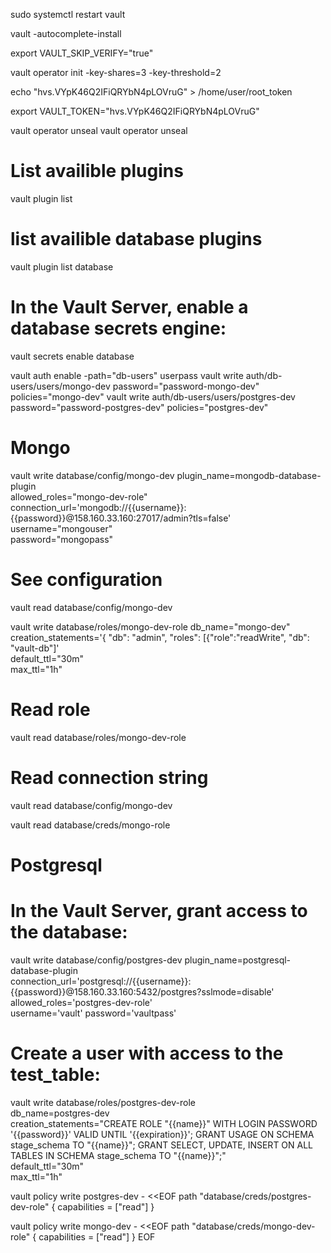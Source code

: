 sudo systemctl restart vault

vault -autocomplete-install

export VAULT_SKIP_VERIFY="true"

vault operator init -key-shares=3 -key-threshold=2

echo "hvs.VYpK46Q2IFiQRYbN4pLOVruG" > /home/user/root_token

export VAULT_TOKEN="hvs.VYpK46Q2IFiQRYbN4pLOVruG"

vault operator unseal
vault operator unseal

# List availible plugins
vault plugin list

# list availible database plugins
vault plugin list database

# In the Vault Server, enable a database secrets engine:
vault secrets enable database

 vault auth enable -path="db-users" userpass
 vault write auth/db-users/users/mongo-dev password="password-mongo-dev" policies="mongo-dev"
 vault write auth/db-users/users/postgres-dev password="password-postgres-dev" policies="postgres-dev"
 
# Mongo
vault write database/config/mongo-dev  plugin_name=mongodb-database-plugin \
allowed_roles="mongo-dev-role" connection_url='mongodb://{{username}}:{{password}}@158.160.33.160:27017/admin?tls=false' \
username="mongouser" \
password="mongopass"

# See configuration
vault read database/config/mongo-dev  

vault write database/roles/mongo-dev-role db_name="mongo-dev" \
creation_statements='{ "db": "admin", "roles": [{"role":"readWrite", "db": "vault-db"]' \
default_ttl="30m" \
max_ttl="1h"

# Read role
vault read database/roles/mongo-dev-role

# Read connection string
vault read database/config/mongo-dev 

vault read database/creds/mongo-role

# Postgresql
# In the Vault Server, grant access to the database:
vault write database/config/postgres-dev plugin_name=postgresql-database-plugin \
connection_url='postgresql://{{username}}:{{password}}@158.160.33.160:5432/postgres?sslmode=disable' \
allowed_roles='postgres-dev-role' \
username='vault' password='vaultpass'

# Create a user with access to the test_table:
vault write database/roles/postgres-dev-role \
db_name=postgres-dev \
creation_statements="CREATE ROLE "{{name}}" WITH LOGIN PASSWORD '{{password}}' VALID UNTIL '{{expiration}}'; GRANT USAGE ON SCHEMA stage_schema TO "{{name}}"; GRANT SELECT, UPDATE, INSERT ON ALL TABLES IN SCHEMA stage_schema TO "{{name}}";" \
default_ttl="30m" \
max_ttl="1h"

vault policy write postgres-dev - <<EOF
path "database/creds/postgres-dev-role" {
  capabilities = ["read"]
}


vault policy write mongo-dev - <<EOF
path "database/creds/mongo-dev-role" {
  capabilities = ["read"]
}
EOF

